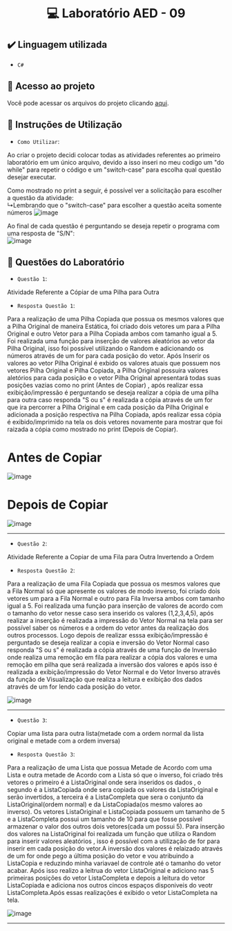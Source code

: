 <h1 align="center"> 💻 Laboratório AED - 09 </h1>

## ✔️ Linguagem utilizada
- ``C#``

## 📁 Acesso ao projeto
Você pode acessar os arquivos do projeto clicando [aqui](https://github.com/AED-PCO/lab-aed-pco-2022-2-PedroHCunhaV).

## 📝 Instruções de Utilização

- `Como Utilizar`:

Ao criar o projeto decidi colocar todas as atividades referentes ao primeiro laboratório em um único arquivo, devido a isso inseri no meu codigo um "do while" para repetir o código e um "switch-case" para escolha qual questão desejar executar.

Como mostrado no print a seguir, é possível ver a solicitação para escolher a questão da atividade: <br>
  ↳Lembrando que o "switch-case" para escolher a questão aceita somente números
![image](https://user-images.githubusercontent.com/101759330/207856453-1763c683-1656-447e-bba3-c53f85b6b0b3.png)

Ao final de cada questão é perguntando se deseja repetir o programa com uma resposta de "S/N":<br>
![image](https://user-images.githubusercontent.com/101759330/187083140-d5ada98b-869f-48fd-b3b2-87fa281aaa90.png)

## 🔨 Questões do Laboratório
- `Questão 1`: 

Atividade Referente a Cópiar de uma Pilha para Outra

- `Resposta Questão 1`:

Para a realização de uma Pilha Copiada que possua os mesmos valores que a Pilha Original de maneira Estática, foi criado dois vetores um para a Pilha Original e outro Vetor para a Pilha Copiada ambos com tamanho igual a 5. Foi realizada uma função para inserção de valores aleatórios ao vetor da Pilha Original, isso foi possível utilizando o Random e adicionando os números através de um for para cada posição do vetor. Após Inserir os valores ao vetor Pilha Original é exbido os valores atuais que possuem nos vetores Pilha Original e Pilha Copiada, a Pilha Original possuira valores aletórios para cada posição e o vetor Pilha Original apresentará todas suas posições vazias como no print (Antes de Copiar) , após realizar essa exibição/impressão é perguntando se deseja realizar a cópia de uma pilha para outra caso responda "S ou s" é realizada a cópia através de um for que ira percorrer a Pilha Original e em cada posição da Pilha Original e adicionada a posição respectiva na Pilha Copiada, após realizar essa cópia é exibido/imprimido na tela os dois vetores novamente para mostrar que foi raizada a cópia como mostrado no print (Depois de Copiar).

# Antes de Copiar
![image](https://user-images.githubusercontent.com/101759330/207856929-baad40eb-f0c7-427b-8171-8670bfe3cf4b.png)

# Depois de Copiar
![image](https://user-images.githubusercontent.com/101759330/207856993-a7efc07f-02a4-4435-b293-579e75bd450f.png)

----------------------------------------------------------------------------------------------------------------------------------------------------------------------

- `Questão 2`:

Atividade Referente a Copiar de uma Fila para Outra Invertendo a Ordem 

- `Resposta Questão 2`:

Para a realização de uma Fila Copiada que possua os mesmos valores que a Fila Normal só que apresente os valores de modo inverso, foi criado dois vetores um para a Fila Normal e outro para Fila Inversa ambos com tamanho igual a 5. Foi realizada uma função para inserção de valores de acordo com o tamanho do vetor nesse caso sera inserido os valores (1,2,3,4,5), após realizar a inserção é realizada a impressão do Vetor Normal na tela para ser possível saber os números e a ordem do vetor antes da realização dos outros processos. Logo depois de realizar esssa exibição/impressão é perguntado se deseja realizar a copia e inversão do Vetor Normal caso responda "S ou s" é realizada a cópia através de uma função de Inversão onde realiza uma remoção em fila para realizar a cópia dos valores e uma remoção em pilha que será realizada a inversão dos valores e após isso é realizada a exibição/impressão do Vetor Normal e do Vetor Inverso através da função de Visualização que realiza a leitura e exibição dos dados através de um for lendo cada posição do vetor.

![image](https://user-images.githubusercontent.com/101759330/207872148-bc244e6d-9cf5-41ef-aea1-c00911203e70.png)

----------------------------------------------------------------------------------------------------------------------------------------------------------------------

- `Questão 3`:

Copiar uma lista para outra lista(metade com a ordem normal da lista original e metade com a ordem inversa)

- `Resposta Questão 3`:

Para a realização de uma Lista que possua Metade de Acordo com uma Lista e outra metade de Acordo com a Lista só que o inverso, foi criado três vetores o primeiro é a ListaOriginal onde sera inseridos os dados , o segundo é a ListaCopiada onde sera copiada os valores da ListaOriginal e serão invertidos, a terceira é a ListaCompleta que sera o conjunto da ListaOriginal(ordem normal) e  da ListaCopiada(os mesmo valores ao inverso). Os vetores ListaOriginal e ListaCopiada possuem um tamanho de 5 e a ListaCompleta possui um tamanho de 10 para que fosse possível armazenar o valor dos outros dois vetores(cada um possui 5). Para inserção dos valores na ListaOriginal foi realizada um função que utiliza o Random para inserir valores aleatórios , isso é possível com a utilização de for para inserir em cada posição do vetor.A inversão dos valores é relaizado através de um for onde pego a última posição do vetor e vou atribuindo a ListaCopia e reduzindo minha variavael de controle até o tamanho do vetor acabar. Após isso realizo a leitrua do vetor ListaOriginal e adiciono nas 5 primeiras posições do vetor ListaCompleta e depois a leitura do vetor ListaCopiada e adiciona nos outros cincos espaços disponiveis do veotr ListaCompleta.Após essas realizações é exibido o vetor ListaCompleta na tela.

![image](https://user-images.githubusercontent.com/101759330/207876732-ec61c4e8-c291-4613-b560-51a16e9ff14b.png)

----------------------------------------------------------------------------------------------------------------------------------------------------------------------


